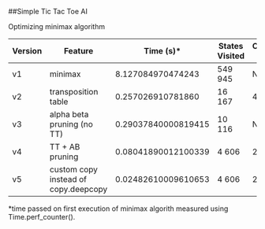 ##Simple Tic Tac Toe AI

Optimizing minimax algorithm

| Version | Feature | Time (s)* | States Visited | Cache Size |
| ------- | ------------- | --------- | ---------------- | ---------- |
| v1      | minimax       | 8.127084970474243 | 549 945 | N/A |
| v2      | transposition table | 0.257026910781860 | 16 167  | 4520 |
| v3      | alpha beta pruning (no TT)| 0.29037840000819415 | 10 116 | N/A |
| v4      | TT + AB pruning | 0.08041890012100339 | 4 606 | 2000 |
| v5      | custom copy instead of copy.deepcopy | 0.02482610009610653 | 4 606 | 2000 |

*time passed on first execution of minimax algorith measured using Time.perf_counter().
